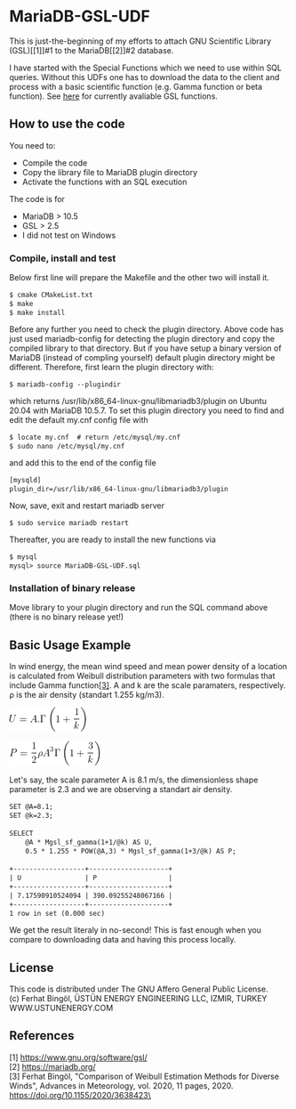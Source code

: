 # MariaDB-GSL-UDF

This is just-the-beginning of my efforts to attach GNU Scientific Library (GSL)[[1]]#1 to the MariaDB[[2]]#2 database. 

I have started with the Special Functions which we need to use within SQL queries. Without this UDFs one has to download the data to the client and process with a basic scientific function (e.g. Gamma function or beta function). See [here](https://github.com/FerhatBingol/MariaDB-GSL-UDF/blob/main/AvaliableFunctions.md) for currently avaliable GSL functions. 


## How to use the code

You need to:
- Compile the code
- Copy the library file to MariaDB plugin directory 
- Activate the functions with an SQL execution

The code is for
- MariaDB > 10.5
- GSL > 2.5
- I did not test on Windows

### Compile, install and test
Below first line will prepare the Makefile and the other two will install it.  
```
$ cmake CMakeList.txt
$ make
$ make install
```

Before any further you need to check the plugin directory. Above code has just used mariadb-config for detecting the plugin directory and copy the compiled library to that directory. But if you have setup a binary version of MariaDB (instead of compling yourself) default plugin directory might be different. Therefore, first learn the plugin directory with:

```
$ mariadb-config --plugindir
```
which returns /usr/lib/x86_64-linux-gnu/libmariadb3/plugin on Ubuntu 20.04 with MariaDB 10.5.7. To set this plugin directory you need to find and edit the default my.cnf config file with

```
$ locate my.cnf  # return /etc/mysql/my.cnf
$ sudo nano /etc/mysql/my.cnf
```

and add this to the end of the config file

```
[mysqld]
plugin_dir=/usr/lib/x86_64-linux-gnu/libmariadb3/plugin
```

Now, save, exit and restart mariadb server

```
$ sudo service mariadb restart
```

Thereafter, you are ready to install the new functions via
```
$ mysql
mysql> source MariaDB-GSL-UDF.sql
```

### Installation of binary release
Move library to your plugin directory and run the SQL command above (there is no binary release yet!)


## Basic Usage Example
In wind energy, the mean wind speed and mean power density of a location is calculated from Weibull distribution parameters with two formulas that include Gamma function[[3]](#1). A and k are the scale paramaters, respectively. ρ is the air density (standart 1.255 kg/m3).


![Mean Wind Speed](U.gif)


![Mean Power Density](P.gif)


Let's say, the scale parameter A is 8.1 m/s, the dimensionless shape parameter is 2.3 and we are observing a standart air density.  

```
SET @A=8.1;
SET @k=2.3;

SELECT 
	@A * Mgsl_sf_gamma(1+1/@k) AS U,
	0.5 * 1.255 * POW(@A,3) * Mgsl_sf_gamma(1+3/@k) AS P;

+------------------+--------------------+
| U                | P                  |
+------------------+--------------------+
| 7.17590910524094 | 390.09255248067166 |
+------------------+--------------------+
1 row in set (0.000 sec)
```

We get the result literaly in no-second! This is fast enough when you compare to downloading data and having this process locally. 

## License

This code is distributed under The GNU Affero General Public License. \
(c) Ferhat Bingöl, ÜSTÜN ENERGY ENGINEERING LLC, IZMIR, TURKEY \
WWW.USTUNENERGY.COM

## References

<a id="1">[1]</a>
https://www.gnu.org/software/gsl/ \
<a id="2">[2]</a> 
https://mariadb.org/ \
<a id="3">[3]</a> 
Ferhat Bingöl, "Comparison of Weibull Estimation Methods for Diverse Winds", Advances in Meteorology, vol. 2020, 11 pages, 2020. https://doi.org/10.1155/2020/3638423\

